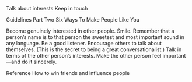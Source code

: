 Talk about interests
Keep in touch

Guidelines
Part Two Six Ways To Make People Like You

Become genuinely interested in other people.
Smile.
Remember that a person’s name is to that person the sweetest and most important sound in any language.
Be a good listener. Encourage others to talk about themselves. (This is the secret to being a great conversationalist.)
Talk in terms of the other person’s interests.
Make the other person feel important—and do it sincerely.

Reference
How to win friends and influence people


